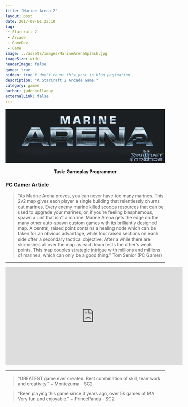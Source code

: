 ```yaml
---
title: "Marine Arena 2"
layout: post
date: 2017-09-01 22:10
tag:
 - Starcraft 2
 - Arcade
 - GameDev
 - Game
image: ../assets/images/MarineArenaSplash.jpg
imageSize: wide
headerImage: false
games: true
hidden: true # don't count this post in blog pagination
description: "A StarCraft 2 Arcade Game."
category: games
author: jadenholladay
externalLink: false
---
```


![Screenshot](../assets/images/MarineArena.png)
**<center>Task: Gameplay Programmer</center>**

### [PC Gamer Article](http://www.pcgamer.com/the-best-starcraft-ii-mods-available-now)
> "As Marine Arena proves, you can never have too many marines. This 2v2 map gives each player a single building that relentlessly churns out marines. Every enemy marine killed scoops resources that can be used to upgrade your marines, or, if you're feeling blasphemous, spawn a unit that isn't a marine. Marine Arena gets the edge on the many other auto-spawn custom games with its brilliantly designed map. A central, raised point contains a healing node which can be taken for an obvious advantage, while four raised sections on each side offer a secondary tactical objective. After a while there are skirmishes all over the map as each team tests the other's weak points. This map couples strategic intrigue with millions and millions of marines, which can only be a good thing."
> Tom Senior (PC Gamer)

---
<center><iframe width="560" height="310" src="https://www.youtube.com/embed/EXJ8mBLHNgI" frameborder="0" allowfullscreen></iframe></center>

---

> "GREATEST game ever created. Best combination of skill, teamwork and creativity."
> − Montezuma - SC2

> "Been playing this game since 3 years ago, over 5k games of MA. Very fun and enjoyable."
> − PrincePanda - SC2
